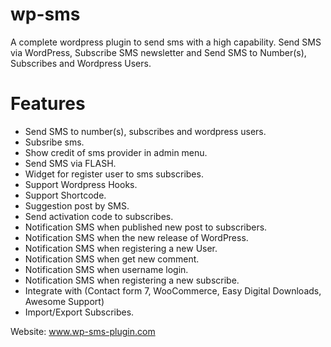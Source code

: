 # wp-sms
A complete wordpress plugin to send sms with a high capability.
Send SMS via WordPress, Subscribe SMS newsletter and Send SMS to Number(s), Subscribes and Wordpress Users.

# Features
* Send SMS to number(s), subscribes and wordpress users.
* Subsribe sms.
* Show credit of sms provider in admin menu.
* Send SMS via FLASH.
* Widget for register user to sms subscribes.
* Support Wordpress Hooks.
* Support Shortcode.
* Suggestion post by SMS.
* Send activation code to subscribes.
* Notification SMS when published new post to subscribers.
* Notification SMS when the new release of WordPress.
* Notification SMS when registering a new User.
* Notification SMS when get new comment.
* Notification SMS when username login.
* Notification SMS when registering a new subscribe.
* Integrate with (Contact form 7, WooCommerce, Easy Digital Downloads, Awesome Support)
* Import/Export Subscribes.

Website: www.wp-sms-plugin.com
